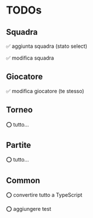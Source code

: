 # TODOs

## Squadra

✅ aggiunta squadra (stato select)

✅ modifica squadra

## Giocatore

✅ modifica giocatore (te stesso)

## Torneo

⭕ tutto...

## Partite

⭕ tutto...

## Common

⭕ convertire tutto a TypeScript

⭕ aggiungere test
